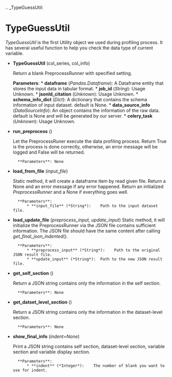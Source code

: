 .. _TypeGuessUtil:

TypeGuessUtil
=============

*TypeGuessUtil* is the first Utility object we used during profiling process. It has several useful function to help you check the data type of current variable.

* **TypeGuessUtil** (col_series, col_info)

    Return a blank PreprocessRunner with specified setting.

    **Parameters**:
        * **dataframe** (*Pandas.Dataframe*):    A Dataframe entity that stores the input data in tabular format.
        * **job_id** (*String*):  Usage Unknown.
        * **jsonld_citation** (*Unknown*): Usage Unknown.
        * **schema_info_dict** (*Dict*): A dictionary that contains the schema information of input dataset. default is None.
        * **data_source_info** (*DataSourceInfo*): An object contains the information of the raw data. default is None and will be generated by our server.
        * **celery_task** (*Unknown*): Usage Unknown.

* **run_preprocess** ()

    Let the PreprocessRuner execute the data profiling process. Return True is the process is done correctly, otherwise, an error message will be logged and False will be returned.

        **Parameters**: None

* **load_from_file** (*input_file*)

    Static method, it will create a dataframe item by read given file. Return a None and an error message if any error happened. Return an initialized *PreprocessRunner* and a None if everything goes well.

        **Parameters**:
            * **input_file** (*String*):    Path to the input dataset file.

* **load_update_file** (*preprocess_input, update_input*)
    Static method, it will initialize the PreprocessRunner via the JSON file contains sufficient information. The JSON file should have the same content after calling *get_final_json_indented*().

        **Parameters**:
            * **preprocess_input** (*String*):    Path to the original JSON result file.
            * **update_input** (*String*):  Path to the new JSON result file.

* **get_self_section** ()

    Return a JSON string contains only the information in the self section.

        **Parameters**: None

* **get_datset_level_section** ()

    Return a JSON string contains only the information in the dataset-level section.

        **Parameters**: None

* **show_final_info** (*indent=None*)

    Print a JSON string contains self section, dataset-level section, variable section and variable display section.

        **Parameters**:
            * **indent** (*Integer*):    The number of blank you want to use for indent.
